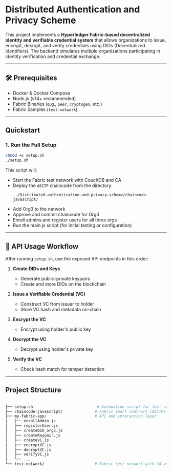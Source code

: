 # Distributed Authentication and Privacy Scheme

This project implements a **Hyperledger Fabric-based decentralized identity and verifiable credential system** that allows organizations to issue, encrypt, decrypt, and verify credentials using DIDs (Decentralized Identifiers). The backend simulates multiple organizations participating in identity verification and credential exchange.

---

## 🛠 Prerequisites

- Docker & Docker Compose
- Node.js (v14+ recommended)
- Fabric Binaries (e.g., `peer`, `cryptogen`, etc.)
- Fabric Samples (`test-network`)

---

## Quickstart

### 1. Run the Full Setup

```bash
chmod +x setup.sh
./setup.sh
```

This script will:

- Start the Fabric test network with CouchDB and CA
- Deploy the `ASCTP` chaincode from the directory:
  ```
  ../Distributed-authentication-and-privacy-scheme/chaincode-javascript/
  ```
- Add Org3 to the network
- Approve and commit chaincode for Org3
- Enroll admins and register users for all three orgs
- Run the main.js script (for initial testing or configuration)

---

## 📡 API Usage Workflow

After running `setup.sh`, use the exposed API endpoints in this order:

1. **Create DIDs and Keys**  
   - Generate public-private keypairs  
   - Create and store DIDs on the blockchain

2. **Issue a Verifiable Credential (VC)**  
   - Construct VC from issuer to holder  
   - Store VC hash and metadata on-chain

3. **Encrypt the VC**  
   - Encrypt using holder's public key

4. **Decrypt the VC**  
   - Decrypt using holder's private key

5. **Verify the VC**  
   - Check hash match for tamper detection

---

## Project Structure

```bash
.
├── setup.sh                            # Automation script for full setup
├── chaincode-javascript/              # Fabric smart contract (ASCTP)
├── my-fabric-app/                     # API and interaction layer
│   ├── enrollAdmin.js
│   ├── registerUser.js
│   ├── createDID_org2.js
│   ├── createKeypair.js
│   ├── createVC.js
│   ├── encryptVC.js
│   ├── decryptVC.js
│   ├── verifyVC.js
│   └── ...
└── test-network/                      # Fabric test network with CA and CouchDB
```
